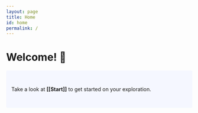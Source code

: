 ```yaml
---
layout: page
title: Home
id: home
permalink: /
---
```


# Welcome! 🌱

<p style="padding: 3em 1em; background: #f5f7ff; border-radius: 4px;">
  Take a look at <span style="font-weight: bold">[[Start]]</span> to get started on your exploration.
</p>

<style>
  .wrapper {
    max-width: 46em;
  }
</style>
